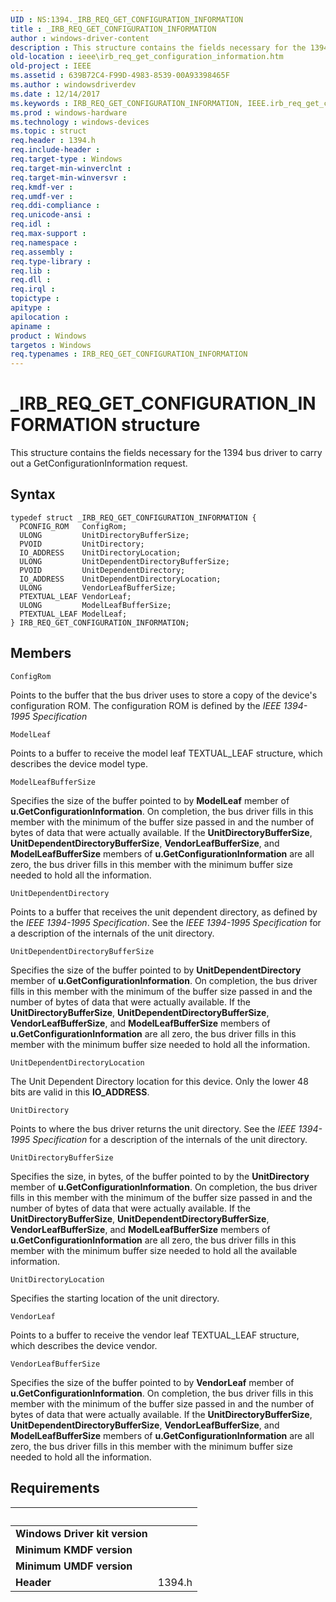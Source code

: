 ```yaml
---
UID : NS:1394._IRB_REQ_GET_CONFIGURATION_INFORMATION
title : _IRB_REQ_GET_CONFIGURATION_INFORMATION
author : windows-driver-content
description : This structure contains the fields necessary for the 1394 bus driver to carry out a GetConfigurationInformation request.
old-location : ieee\irb_req_get_configuration_information.htm
old-project : IEEE
ms.assetid : 639B72C4-F99D-4983-8539-00A93398465F
ms.author : windowsdriverdev
ms.date : 12/14/2017
ms.keywords : IRB_REQ_GET_CONFIGURATION_INFORMATION, IEEE.irb_req_get_configuration_information, _IRB_REQ_GET_CONFIGURATION_INFORMATION, IRB_REQ_GET_CONFIGURATION_INFORMATION structure [Buses], 1394/IRB_REQ_GET_CONFIGURATION_INFORMATION
ms.prod : windows-hardware
ms.technology : windows-devices
ms.topic : struct
req.header : 1394.h
req.include-header : 
req.target-type : Windows
req.target-min-winverclnt : 
req.target-min-winversvr : 
req.kmdf-ver : 
req.umdf-ver : 
req.ddi-compliance : 
req.unicode-ansi : 
req.idl : 
req.max-support : 
req.namespace : 
req.assembly : 
req.type-library : 
req.lib : 
req.dll : 
req.irql : 
topictype : 
apitype : 
apilocation : 
apiname : 
product : Windows
targetos : Windows
req.typenames : IRB_REQ_GET_CONFIGURATION_INFORMATION
---
```


# _IRB_REQ_GET_CONFIGURATION_INFORMATION structure
This structure contains the fields necessary for the 1394 bus driver to carry out a GetConfigurationInformation request.

## Syntax
````
typedef struct _IRB_REQ_GET_CONFIGURATION_INFORMATION {
  PCONFIG_ROM   ConfigRom;
  ULONG         UnitDirectoryBufferSize;
  PVOID         UnitDirectory;
  IO_ADDRESS    UnitDirectoryLocation;
  ULONG         UnitDependentDirectoryBufferSize;
  PVOID         UnitDependentDirectory;
  IO_ADDRESS    UnitDependentDirectoryLocation;
  ULONG         VendorLeafBufferSize;
  PTEXTUAL_LEAF VendorLeaf;
  ULONG         ModelLeafBufferSize;
  PTEXTUAL_LEAF ModelLeaf;
} IRB_REQ_GET_CONFIGURATION_INFORMATION;
````

## Members


`ConfigRom`

Points to the buffer that the bus driver uses to store a copy of the device's configuration ROM. The configuration ROM is defined by the <i>IEEE 1394-1995 Specification</i>

`ModelLeaf`

Points to a buffer to receive the model leaf TEXTUAL_LEAF structure, which describes the device model type.

`ModelLeafBufferSize`

Specifies the size of the buffer pointed to by <b>ModelLeaf</b> member of <b>u.GetConfigurationInformation</b>. On completion, the bus driver fills in this member with the minimum of the buffer size passed in and the number of bytes of data that were actually available. If the <b>UnitDirectoryBufferSize</b>, <b>UnitDependentDirectoryBufferSize</b>, <b>VendorLeafBufferSize</b>, and <b>ModelLeafBufferSize</b> members of <b>u.GetConfigurationInformation</b> are all zero, the bus driver fills in this member with the minimum buffer size needed to hold all the information.

`UnitDependentDirectory`

Points to a buffer that receives the unit dependent directory, as defined by the <i>IEEE 1394-1995 Specification</i>. See the <i>IEEE 1394-1995 Specification</i> for a description of the internals of the unit directory.

`UnitDependentDirectoryBufferSize`

Specifies the size of the buffer pointed to by <b>UnitDependentDirectory</b> member of <b>u.GetConfigurationInformation</b>. On completion, the bus driver fills in this member with the minimum of the buffer size passed in and the number of bytes of data that were actually available. If the <b>UnitDirectoryBufferSize</b>, <b>UnitDependentDirectoryBufferSize</b>, <b>VendorLeafBufferSize</b>, and <b>ModelLeafBufferSize</b> members of <b>u.GetConfigurationInformation</b> are all zero, the bus driver fills in this member with the minimum buffer size needed to hold all the information.

`UnitDependentDirectoryLocation`

The Unit Dependent Directory location for this device.  Only the
    lower 48 bits are valid in this <b>IO_ADDRESS</b>.

`UnitDirectory`

Points to where the bus driver returns the unit directory. See the <i>IEEE 1394-1995 Specification</i> for a description of the internals of the unit directory.

`UnitDirectoryBufferSize`

Specifies the size, in bytes, of the buffer pointed to by the <b>UnitDirectory</b> member of <b>u.GetConfigurationInformation</b>. On completion, the bus driver fills in this member with the minimum of the buffer size passed in and the number of bytes of data that were actually available. If the <b>UnitDirectoryBufferSize</b>, <b>UnitDependentDirectoryBufferSize</b>, <b>VendorLeafBufferSize</b>, and <b>ModelLeafBufferSize</b> members of <b>u.GetConfigurationInformation</b> are all zero, the bus driver fills in this member with the minimum buffer size needed to hold all the available information.

`UnitDirectoryLocation`

Specifies the starting location of the unit directory.

`VendorLeaf`

Points to a buffer to receive the vendor leaf TEXTUAL_LEAF structure, which describes the device vendor.

`VendorLeafBufferSize`

Specifies the size of the buffer pointed to by <b>VendorLeaf</b> member of <b>u.GetConfigurationInformation</b>. On completion, the bus driver fills in this member with the minimum of the buffer size passed in and the number of bytes of data that were actually available. If the <b>UnitDirectoryBufferSize</b>, <b>UnitDependentDirectoryBufferSize</b>, <b>VendorLeafBufferSize</b>, and <b>ModelLeafBufferSize</b> members of <b>u.GetConfigurationInformation</b> are all zero, the bus driver fills in this member with the minimum buffer size needed to hold all the information.


## Requirements
| &nbsp; | &nbsp; |
| ---- |:---- |
| **Windows Driver kit version** |  |
| **Minimum KMDF version** |  |
| **Minimum UMDF version** |  |
| **Header** | 1394.h |